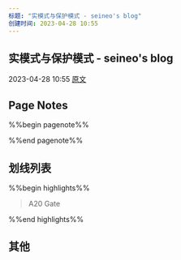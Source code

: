 ```yaml
---
标题: "实模式与保护模式 - seineo's blog"
创建时间: 2023-04-28 10:55
---
```


## 实模式与保护模式 - seineo's blog 
 2023-04-28 10:55 [原文](https://seineo.github.io/%E5%AE%9E%E6%A8%A1%E5%BC%8F%E4%B8%8E%E4%BF%9D%E6%8A%A4%E6%A8%A1%E5%BC%8F.html)

## Page Notes
%%begin pagenote%%

%%end pagenote%%

## 划线列表
%%begin highlights%%
> A20 Gate

%%end highlights%%

## 其他

